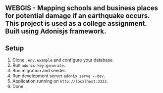 ## WEBGIS - Mapping schools and business places for potential damage if an earthquake occurs. This project is used as a college assignment. Built using Adonisjs framework.

## Setup
1. Clone `.env.example` and configure your database.
2. Run `adonis key:generate`.
3. Run migration and seeder.
4. Run development server `adonis serve --dev`.
5. Application running on `http://localhost:3333`.
6. Done.
